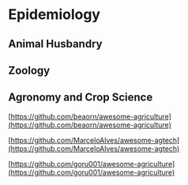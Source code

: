 # Epidemiology

## Animal Husbandry

## Zoology

## Agronomy and Crop Science

[https://github.com/beaorn/awesome-agriculture](https://github.com/beaorn/awesome-agriculture)

[https://github.com/MarceloAlves/awesome-agtech](https://github.com/MarceloAlves/awesome-agtech)

[https://github.com/goru001/awesome-agriculture](https://github.com/goru001/awesome-agriculture)
